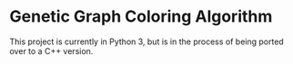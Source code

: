 # Genetic Graph Coloring Algorithm

This project is currently in Python 3, but is in the process of being ported over to a C++ version.
